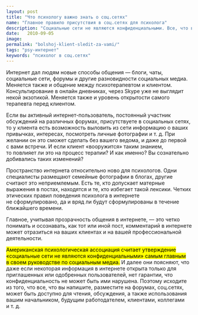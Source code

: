 ```yaml
---
layout: post
title: "Что психологу важно знать о соц.сетях"
name: "Главное правило присутствия в соц.сетях для психолога"
description: "Социальные сети не являются конфиденциальными. Все, что вы напишите, может быть доступно для чтения, обсуждения и использования вашими клиентами и коллегами."
date:   2010-09-05			 
image: 
permalink: "bolshoj-klient-sledit-za-vami/"
tags: "psy-интернет"
keywords: "психолог в соц.сетях"
---
```


<p>Интернет дал людям новые способы общения&nbsp;— блоги, чаты, социальные сети, форумы и&nbsp;другие разновидности социальных медиа. Меняется также и&nbsp;общение между психотерапевтом и&nbsp;клиентом. Консультирование в&nbsp;онлайн дневниках, через Skype уже не&nbsp;выглядит некой экзотикой. Меняется также и&nbsp;уровень открытости самого терапевта перед клиентом.</p>
<p>Если вы&nbsp;активный интернет-пользователь, постоянный участник обсуждений на&nbsp;различных форумах, присутствуете в&nbsp;социальных сетях, то&nbsp;у&nbsp;клиента есть возможность выловить из&nbsp;сети информацию о&nbsp;ваших привычках, интересах, посмотреть личные фотографии и&nbsp;т.&nbsp;д. При желании он&nbsp;это сможет сделать без вашего ведома, и&nbsp;даже до&nbsp;первой с&nbsp;вами встречи. И&nbsp;если клиент «вооружится» таким знанием, то&nbsp;повлияет&nbsp;ли это на&nbsp;процесс терапии? И&nbsp;как именно? Вы&nbsp;сознательно добивались таких изменений?</p>
<p>Пространство интернета относительно ново для психологов. Одни специалисты размещают семейные фотографии в&nbsp;блогах, другие считают это неприемлемым. Есть&nbsp;те, кто допускает матерные выражения в&nbsp;постах, находятся и&nbsp;те, кто избегает такой лексики. Четких этических правил поведения психолога в&nbsp;интернете не&nbsp;сформулировано, да&nbsp;и&nbsp;вряд&nbsp;ли будут сформулированы в&nbsp;течение ближайшего времени.</p>
<p>Главное, учитывая прозрачность общения в&nbsp;интернете,&nbsp;— это четко понимать и&nbsp;осознавать, как тот или иной пост, комментарий в&nbsp;интернете может отразиться на&nbsp;ваших клиентах и&nbsp;на&nbsp;вашей профессиональной деятельности.</p>
<p><mark>Американская психологическая ассоциация считает утверждение «социальные сети не&nbsp;являются конфиденциальными» самым главным в&nbsp;своем руководстве по&nbsp;социальным медиа.</mark> И&nbsp;далее они поясняют, что даже если некоторая информация в&nbsp;интернете открыта только для приглашенных или одобренных пользователей, нет гарантии, что конфиденциальность не&nbsp;может быть ими нарушена. Поэтому исходите из&nbsp;того, что все, что вы&nbsp;напишите, разместите на&nbsp;форумах, соц.сетях, может быть доступно для чтения, обсуждения, а&nbsp;также использования вашим начальником, будущим работодателем, клиентами, коллегами и&nbsp;т.&nbsp;д.</p>
